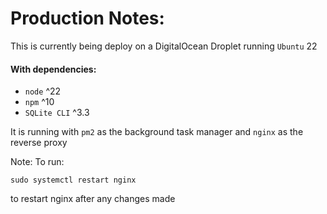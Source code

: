 # Production Notes:

This is currently being deploy on a DigitalOcean Droplet running `Ubuntu` 22

#### With dependencies:
- `node` ^22
- `npm` ^10
- `SQLite CLI` ^3.3

It is running with `pm2` as the background task manager and `nginx` as the reverse proxy

Note:
To run:
```
sudo systemctl restart nginx
```
to restart nginx after any changes made